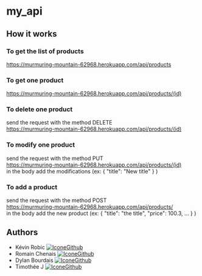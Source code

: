 # my_api

## How it works

### To get the list of products  
https://murmuring-mountain-62968.herokuapp.com/api/products

### To get one product  
https://murmuring-mountain-62968.herokuapp.com/api/products/(id)

### To delete one product  
send the request with the method DELETE  
https://murmuring-mountain-62968.herokuapp.com/api/products/(id)  

### To modify one product  
send the request with the method PUT  
https://murmuring-mountain-62968.herokuapp.com/api/products/(id)  
in the body add the modifications (ex: { "title": "New title" } )  

### To add a product  
send the request with the method POST  
https://murmuring-mountain-62968.herokuapp.com/api/products/  
in the body add the new product (ex: { "title": "the title", "price": 100.3, ... } )  

## Authors

* Kévin Robic [![IconeGithub](https://img.shields.io/badge/GitHub-100000?style=for-the-badge&logo=github&logoColor=white)](https://github.com/Kero3333)
* Romain Chenais [![IconeGithub](https://img.shields.io/badge/GitHub-100000?style=for-the-badge&logo=github&logoColor=white)](https://github.com/naorimsenchai)
* Dylan Bourdais [![IconeGithub](https://img.shields.io/badge/GitHub-100000?style=for-the-badge&logo=github&logoColor=white)](https://github.com/dylanbourdais) 
* Timothée J  [![IconeGithub](https://img.shields.io/badge/GitHub-100000?style=for-the-badge&logo=github&logoColor=white)](https://github.com/Bubamara0) 

